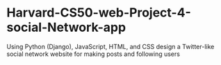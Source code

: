 # Harvard-CS50-web-Project-4-social-Network-app
Using Python (Django), JavaScript, HTML, and CSS design a Twitter-like social network website for making posts and following users

